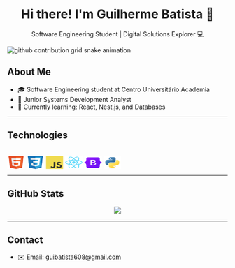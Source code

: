 <h1 align="center">Hi there! I'm Guilherme Batista 👋</h1> 
 
<p align="center">    
  Software Engineering Student | Digital Solutions Explorer 💻 
</p> 

 ![github contribution grid snake animation](https://raw.githubusercontent.com/devjosecarlosteles/devjosecarlosteles/output/github-contribution-grid-snake.svg)

## About Me
  
- 🎓 Software Engineering student at Centro Universitário Academia  
- 💼 Junior Systems Development Analyst 
- 🌱 Currently learning: React, Nest.js, and Databases
 
---  

## Technologies 

<div style="display: inline_block"><br>
  <img align="center" alt="HTML" height="30" width="40" src="https://raw.githubusercontent.com/devicons/devicon/master/icons/html5/html5-original.svg">
  <img align="center" alt="CSS" height="30" width="40" src="https://raw.githubusercontent.com/devicons/devicon/master/icons/css3/css3-original.svg">
  <img align="center" alt="JavaScript" height="30" width="40" src="https://raw.githubusercontent.com/devicons/devicon/master/icons/javascript/javascript-original.svg">
  <img align="center" alt="React" height="30" width="40" src="https://raw.githubusercontent.com/devicons/devicon/master/icons/react/react-original.svg">
  <img align="center" alt="Bootstrap" height="30" width="40" src="https://raw.githubusercontent.com/devicons/devicon/master/icons/bootstrap/bootstrap-original.svg"> 
  <img align="center" alt="Python" height="30" width="40" src="https://raw.githubusercontent.com/devicons/devicon/master/icons/python/python-original.svg">
</div>

---

## GitHub Stats

<p align="center">
  <img height="180em" src="https://github-readme-stats.vercel.app/api?username=CapixTH&show_icons=true&theme=dracula&include_all_commits=true&count_private=true"/>
</p>

---

## Contact

- ✉️ Email: guibatista608@gmail.com
